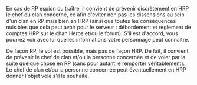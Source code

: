En cas de RP espion ou traître, il convient de prévenir discrètement en HRP le chef du clan concerné, ce afin d'éviter non pas les dissensions au sein d'un clan en RP mais bien en HRP (ainsi que toutes les conséquences nuisibles que cela peut avoir pour le serveur : débordement et règlement de comptes HRP sur le chan Heros et/ou le forum). S'il est d'accord, vous pourrez voir avec lui quelles informations votre personnage peut connaître.

De façon RP, le vol est possible, mais pas de façon HRP. De fait, il convient de prévenir le chef de clan et/ou la personne concernée et de voler par la suite quelque chose en RP (sans pour autant le remporter véritablement). Le chef de clan et/ou la personne concernée peut éventuellement en HRP donner l'objet volé s'il le souhaite.
